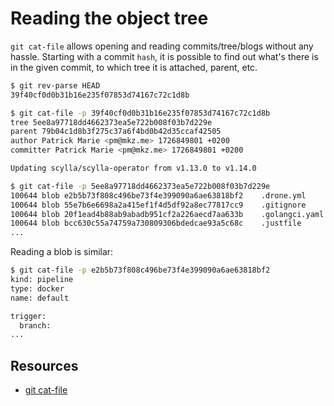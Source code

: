 # Reading the object tree

`git cat-file` allows opening and reading commits/tree/blogs without any hassle. Starting with a commit `hash`, it is possible to find out what's there is in the given commit, to which tree it is attached, parent, etc.

```sh
$ git rev-parse HEAD
39f40cf0d0b31b16e235f07853d74167c72c1d8b

$ git cat-file -p 39f40cf0d0b31b16e235f07853d74167c72c1d8b
tree 5ee8a97718dd4662373ea5e722b008f03b7d229e
parent 79b04c1d8b3f275c37a6f4bd0b42d35ccaf42505
author Patrick Marie <pm@mkz.me> 1726849801 +0200
committer Patrick Marie <pm@mkz.me> 1726849801 +0200

Updating scylla/scylla-operator from v1.13.0 to v1.14.0

$ git cat-file -p 5ee8a97718dd4662373ea5e722b008f03b7d229e
100644 blob e2b5b73f808c496be73f4e399090a6ae63818bf2	.drone.yml
100644 blob 55e7b6e6698a2a415ef1f4d5df92a8ec77817cc9	.gitignore
100644 blob 20f1ead4b88ab9abadb951cf2a226aecd7aa633b	.golangci.yaml
100644 blob bcc630c55a74759a730809306bdedcae93a5c68c	.justfile
...

```

Reading a blob is similar:

```sh
$ git cat-file -p e2b5b73f808c496be73f4e399090a6ae63818bf2
kind: pipeline
type: docker
name: default

trigger:
  branch:
...

```


## Resources

- [git cat-file](https://git-scm.com/docs/git-cat-file)
